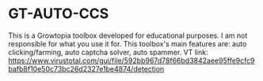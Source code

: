 # GT-AUTO-CCS
This is a Growtopia toolbox developed for educational purposes. I am not responsible for what you use it for. This toolbox's main features are: auto clicking/farming, auto captcha solver, auto spammer. VT link: https://www.virustotal.com/gui/file/592bb967d78f66bd3842aee95ffe9cfc9bafb8f10e50c73bc26d2327e1be4874/detection
